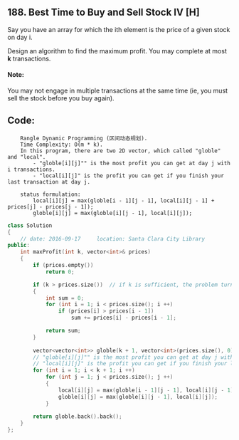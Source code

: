 ## 188. Best Time to Buy and Sell Stock IV [H]
Say you have an array for which the ith element is the price of a given stock on day i.

Design an algorithm to find the maximum profit. You may complete at most **k** transactions.

#### Note:
You may not engage in multiple transactions at the same time (ie, you must sell the stock before you buy again).

## Code:
```
    Rangle Dynamic Programming (区间动态规划).
    Time Complexity: O(m * k).
    In this program, there are two 2D vector, which called "globle" and "local".
        - "globle[i][j]"" is the most profit you can get at day j with i transactions.
        - "local[i][j]" is the profit you can get if you finish your last transaction at day j.
    
    status formulation: 
        local[i][j] = max(globle[i - 1][j - 1], local[i][j - 1] + prices[j] - prices[j - 1]);
        globle[i][j] = max(globle[i][j - 1], local[i][j]);
```
```c++
class Solution 
{
    // date: 2016-09-17     location: Santa Clara City Library
public:
    int maxProfit(int k, vector<int>& prices) 
    {
        if (prices.empty())     
            return 0;

        if (k > prices.size())  // if k is sufficient, the problem turns to be a greedy search problem.
        {
            int sum = 0;
            for (int i = 1; i < prices.size(); i ++)
                if (prices[i] > prices[i - 1])
                    sum += prices[i] - prices[i - 1];

            return sum;
        }
        
        vector<vector<int>> globle(k + 1, vector<int>(prices.size(), 0)), local(k + 1, vector<int>(prices.size(), 0));
        // "globle[i][j]"" is the most profit you can get at day j with i transactions.
        // "local[i][j]" is the profit you can get if you finish your last transaction at day j.
        for (int i = 1; i < k + 1; i ++)
            for (int j = 1; j < prices.size(); j ++)
            {
                local[i][j] = max(globle[i - 1][j - 1], local[i][j - 1] + prices[j] - prices[j - 1]);
                globle[i][j] = max(globle[i][j - 1], local[i][j]);
            }
        
        return globle.back().back();
    }
};
```

